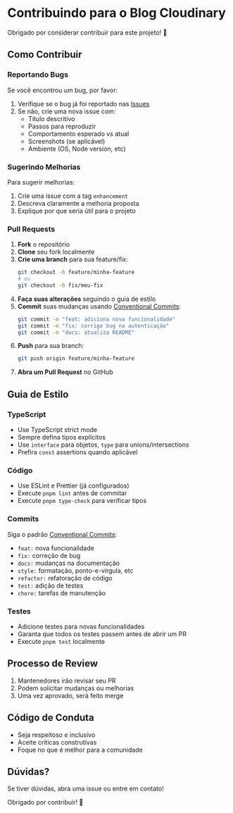 # Contribuindo para o Blog Cloudinary

Obrigado por considerar contribuir para este projeto! 🎉

## Como Contribuir

### Reportando Bugs

Se você encontrou um bug, por favor:

1. Verifique se o bug já foi reportado nas [Issues](https://github.com/seu-usuario/blog-cloudinary/issues)
2. Se não, crie uma nova issue com:
   - Título descritivo
   - Passos para reproduzir
   - Comportamento esperado vs atual
   - Screenshots (se aplicável)
   - Ambiente (OS, Node version, etc)

### Sugerindo Melhorias

Para sugerir melhorias:

1. Crie uma issue com a tag `enhancement`
2. Descreva claramente a melhoria proposta
3. Explique por que seria útil para o projeto

### Pull Requests

1. **Fork** o repositório
2. **Clone** seu fork localmente
3. **Crie uma branch** para sua feature/fix:
   ```bash
   git checkout -b feature/minha-feature
   # ou
   git checkout -b fix/meu-fix
   ```
4. **Faça suas alterações** seguindo o guia de estilo
5. **Commit** suas mudanças usando [Conventional Commits](https://www.conventionalcommits.org/):
   ```bash
   git commit -m "feat: adiciona nova funcionalidade"
   git commit -m "fix: corrige bug na autenticação"
   git commit -m "docs: atualiza README"
   ```
6. **Push** para sua branch:
   ```bash
   git push origin feature/minha-feature
   ```
7. **Abra um Pull Request** no GitHub

## Guia de Estilo

### TypeScript

- Use TypeScript strict mode
- Sempre defina tipos explícitos
- Use `interface` para objetos, `type` para unions/intersections
- Prefira `const` assertions quando aplicável

### Código

- Use ESLint e Prettier (já configurados)
- Execute `pnpm lint` antes de commitar
- Execute `pnpm type-check` para verificar tipos

### Commits

Siga o padrão [Conventional Commits](https://www.conventionalcommits.org/):

- `feat:` nova funcionalidade
- `fix:` correção de bug
- `docs:` mudanças na documentação
- `style:` formatação, ponto-e-vírgula, etc
- `refactor:` refatoração de código
- `test:` adição de testes
- `chore:` tarefas de manutenção

### Testes

- Adicione testes para novas funcionalidades
- Garanta que todos os testes passem antes de abrir um PR
- Execute `pnpm test` localmente

## Processo de Review

1. Mantenedores irão revisar seu PR
2. Podem solicitar mudanças ou melhorias
3. Uma vez aprovado, será feito merge

## Código de Conduta

- Seja respeitoso e inclusivo
- Aceite críticas construtivas
- Foque no que é melhor para a comunidade

## Dúvidas?

Se tiver dúvidas, abra uma issue ou entre em contato!

Obrigado por contribuir! 🚀
